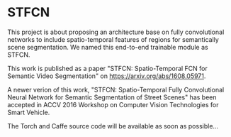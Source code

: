 # STFCN
This project is about proposing an architecture base on fully convolutional networks to include spatio-temporal features of regions for semantically scene segmentation. We named this end-to-end trainable module as STFCN.

This work is published as a paper "STFCN: Spatio-Temporal FCN for Semantic Video Segmentation" on https://arxiv.org/abs/1608.05971.

A newer verion of this work, "STFCN: Spatio-Temporal Fully Convolutional Neural Network for Semantic Segmentation of Street Scenes" has been accepted in ACCV 2016 Workshop on Computer Vision Technologies for Smart Vehicle.

The Torch and Caffe source code will be available as soon as possible...
